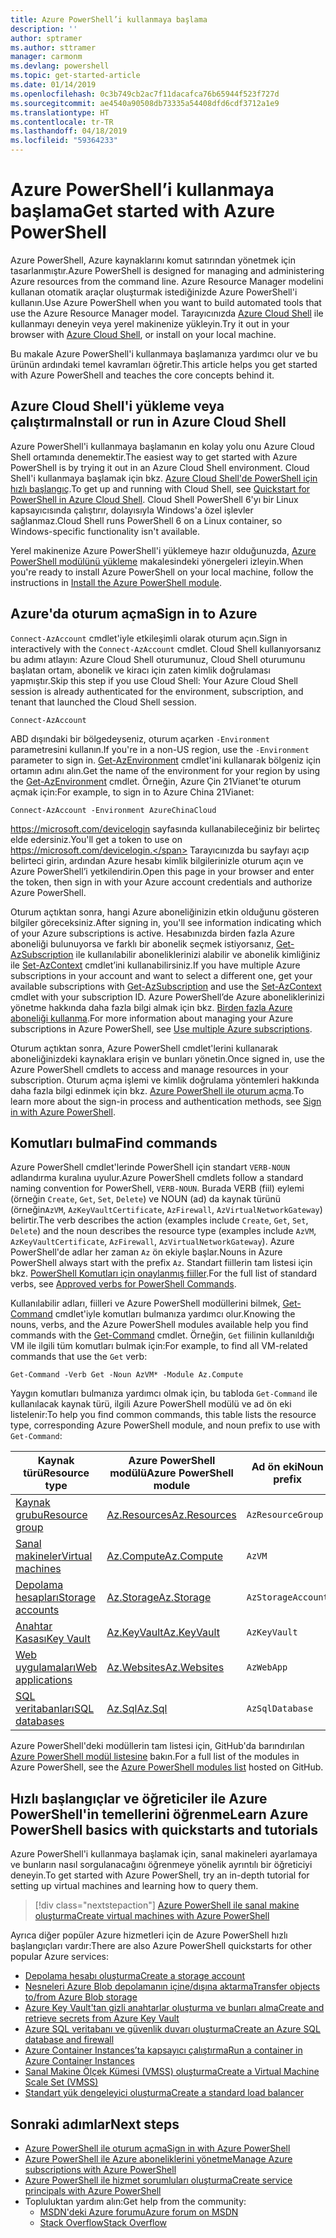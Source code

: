 ```yaml
---
title: Azure PowerShell’i kullanmaya başlama
description: ''
author: sptramer
ms.author: sttramer
manager: carmonm
ms.devlang: powershell
ms.topic: get-started-article
ms.date: 01/14/2019
ms.openlocfilehash: 0c3b749cb2ac7f11dacafca76b65944f523f727d
ms.sourcegitcommit: ae4540a90508db73335a54408dfd6cdf3712a1e9
ms.translationtype: HT
ms.contentlocale: tr-TR
ms.lasthandoff: 04/18/2019
ms.locfileid: "59364233"
---
```

# <a name="get-started-with-azure-powershell"></a><span data-ttu-id="a9e8b-102">Azure PowerShell’i kullanmaya başlama</span><span class="sxs-lookup"><span data-stu-id="a9e8b-102">Get started with Azure PowerShell</span></span>

<span data-ttu-id="a9e8b-103">Azure PowerShell, Azure kaynaklarını komut satırından yönetmek için tasarlanmıştır.</span><span class="sxs-lookup"><span data-stu-id="a9e8b-103">Azure PowerShell is designed for managing and administering Azure resources from the command line.</span></span> <span data-ttu-id="a9e8b-104">Azure Resource Manager modelini kullanan otomatik araçlar oluşturmak istediğinizde Azure PowerShell'i kullanın.</span><span class="sxs-lookup"><span data-stu-id="a9e8b-104">Use Azure PowerShell when you want to build automated tools that use the Azure Resource Manager model.</span></span>
<span data-ttu-id="a9e8b-105">Tarayıcınızda [Azure Cloud Shell](/azure/cloud-shell/overview) ile kullanmayı deneyin veya yerel makinenize yükleyin.</span><span class="sxs-lookup"><span data-stu-id="a9e8b-105">Try it out in your browser with [Azure Cloud Shell](/azure/cloud-shell/overview), or install on your local machine.</span></span>

<span data-ttu-id="a9e8b-106">Bu makale Azure PowerShell'i kullanmaya başlamanıza yardımcı olur ve bu ürünün ardındaki temel kavramları öğretir.</span><span class="sxs-lookup"><span data-stu-id="a9e8b-106">This article helps you get started with Azure PowerShell and teaches the core concepts behind it.</span></span>

## <a name="install-or-run-in-azure-cloud-shell"></a><span data-ttu-id="a9e8b-107">Azure Cloud Shell'i yükleme veya çalıştırma</span><span class="sxs-lookup"><span data-stu-id="a9e8b-107">Install or run in Azure Cloud Shell</span></span>

<span data-ttu-id="a9e8b-108">Azure PowerShell'i kullanmaya başlamanın en kolay yolu onu Azure Cloud Shell ortamında denemektir.</span><span class="sxs-lookup"><span data-stu-id="a9e8b-108">The easiest way to get started with Azure PowerShell is by trying it out in an Azure Cloud Shell environment.</span></span>
<span data-ttu-id="a9e8b-109">Cloud Shell'i kullanmaya başlamak için bkz. [Azure Cloud Shell'de PowerShell için hızlı başlangıç](/azure/cloud-shell/quickstart-powershell).</span><span class="sxs-lookup"><span data-stu-id="a9e8b-109">To get up and running with Cloud Shell, see [Quickstart for PowerShell in Azure Cloud Shell](/azure/cloud-shell/quickstart-powershell).</span></span>
<span data-ttu-id="a9e8b-110">Cloud Shell PowerShell 6'yı bir Linux kapsayıcısında çalıştırır, dolayısıyla Windows'a özel işlevler sağlanmaz.</span><span class="sxs-lookup"><span data-stu-id="a9e8b-110">Cloud Shell runs PowerShell 6 on a Linux container, so Windows-specific functionality isn't available.</span></span>

<span data-ttu-id="a9e8b-111">Yerel makinenize Azure PowerShell'i yüklemeye hazır olduğunuzda, [Azure PowerShell modülünü yükleme](install-az-ps.md) makalesindeki yönergeleri izleyin.</span><span class="sxs-lookup"><span data-stu-id="a9e8b-111">When you're ready to install Azure PowerShell on your local machine, follow the instructions in [Install the Azure PowerShell module](install-az-ps.md).</span></span>

## <a name="sign-in-to-azure"></a><span data-ttu-id="a9e8b-112">Azure'da oturum açma</span><span class="sxs-lookup"><span data-stu-id="a9e8b-112">Sign in to Azure</span></span>

<span data-ttu-id="a9e8b-113">`Connect-AzAccount` cmdlet'iyle etkileşimli olarak oturum açın.</span><span class="sxs-lookup"><span data-stu-id="a9e8b-113">Sign in interactively with the `Connect-AzAccount` cmdlet.</span></span> <span data-ttu-id="a9e8b-114">Cloud Shell kullanıyorsanız bu adımı atlayın: Azure Cloud Shell oturumunuz, Cloud Shell oturumunu başlatan ortam, abonelik ve kiracı için zaten kimlik doğrulaması yapmıştır.</span><span class="sxs-lookup"><span data-stu-id="a9e8b-114">Skip this step if you use Cloud Shell: Your Azure Cloud Shell session is already authenticated for the environment, subscription, and tenant that launched the Cloud Shell session.</span></span>

```azurepowershell-interactive
Connect-AzAccount
```

<span data-ttu-id="a9e8b-115">ABD dışındaki bir bölgedeyseniz, oturum açarken `-Environment` parametresini kullanın.</span><span class="sxs-lookup"><span data-stu-id="a9e8b-115">If you're in a non-US region, use the `-Environment` parameter to sign in.</span></span> <span data-ttu-id="a9e8b-116">[Get-AzEnvironment](/powershell/module/Az.Accounts/Get-AzEnvironment) cmdlet'ini kullanarak bölgeniz için ortamın adını alın.</span><span class="sxs-lookup"><span data-stu-id="a9e8b-116">Get the name of the environment for your region by using the [Get-AzEnvironment](/powershell/module/Az.Accounts/Get-AzEnvironment) cmdlet.</span></span> <span data-ttu-id="a9e8b-117">Örneğin, Azure Çin 21Vianet'te oturum açmak için:</span><span class="sxs-lookup"><span data-stu-id="a9e8b-117">For example, to sign in to Azure China 21Vianet:</span></span>

```azurepowershell-interactive
Connect-AzAccount -Environment AzureChinaCloud
```

<span data-ttu-id="a9e8b-118">https://microsoft.com/devicelogin sayfasında kullanabileceğiniz bir belirteç elde edersiniz.</span><span class="sxs-lookup"><span data-stu-id="a9e8b-118">You'll get a token to use on https://microsoft.com/devicelogin.</span></span> <span data-ttu-id="a9e8b-119">Tarayıcınızda bu sayfayı açıp belirteci girin, ardından Azure hesabı kimlik bilgilerinizle oturum açın ve Azure PowerShell’i yetkilendirin.</span><span class="sxs-lookup"><span data-stu-id="a9e8b-119">Open this page in your browser and enter the token, then sign in with your Azure account credentials and authorize Azure PowerShell.</span></span> 

<span data-ttu-id="a9e8b-120">Oturum açtıktan sonra, hangi Azure aboneliğinizin etkin olduğunu gösteren bilgiler göreceksiniz.</span><span class="sxs-lookup"><span data-stu-id="a9e8b-120">After signing in, you'll see information indicating which of your Azure subscriptions is active.</span></span> <span data-ttu-id="a9e8b-121">Hesabınızda birden fazla Azure aboneliği bulunuyorsa ve farklı bir abonelik seçmek istiyorsanız, [Get-AzSubscription](/powershell/module/az.accounts/get-azsubscription) ile kullanılabilir aboneliklerinizi alabilir ve abonelik kimliğiniz ile [Set-AzContext](/powershell/module/az.accounts/set-azcontext) cmdlet’ini kullanabilirsiniz.</span><span class="sxs-lookup"><span data-stu-id="a9e8b-121">If you have multiple Azure subscriptions in your account and want to select a different one, get your available subscriptions with [Get-AzSubscription](/powershell/module/az.accounts/get-azsubscription) and use the [Set-AzContext](/powershell/module/az.accounts/set-azcontext) cmdlet with your subscription ID.</span></span>
<span data-ttu-id="a9e8b-122">Azure PowerShell’de Azure aboneliklerinizi yönetme hakkında daha fazla bilgi almak için bkz. [Birden fazla Azure aboneliği kullanma](manage-subscriptions-azureps.md).</span><span class="sxs-lookup"><span data-stu-id="a9e8b-122">For more information about managing your Azure subscriptions in Azure PowerShell, see [Use multiple Azure subscriptions](manage-subscriptions-azureps.md).</span></span>

<span data-ttu-id="a9e8b-123">Oturum açtıktan sonra, Azure PowerShell cmdlet'lerini kullanarak aboneliğinizdeki kaynaklara erişin ve bunları yönetin.</span><span class="sxs-lookup"><span data-stu-id="a9e8b-123">Once signed in, use the Azure PowerShell cmdlets to access and manage resources in your subscription.</span></span> <span data-ttu-id="a9e8b-124">Oturum açma işlemi ve kimlik doğrulama yöntemleri hakkında daha fazla bilgi edinmek için bkz. [Azure PowerShell ile oturum açma](authenticate-azureps.md).</span><span class="sxs-lookup"><span data-stu-id="a9e8b-124">To learn more about the sign-in process and authentication methods, see [Sign in with Azure PowerShell](authenticate-azureps.md).</span></span>

## <a name="find-commands"></a><span data-ttu-id="a9e8b-125">Komutları bulma</span><span class="sxs-lookup"><span data-stu-id="a9e8b-125">Find commands</span></span>

<span data-ttu-id="a9e8b-126">Azure PowerShell cmdlet'lerinde PowerShell için standart `VERB-NOUN` adlandırma kuralına uyulur.</span><span class="sxs-lookup"><span data-stu-id="a9e8b-126">Azure PowerShell cmdlets follow a standard naming convention for PowerShell, `VERB-NOUN`.</span></span> <span data-ttu-id="a9e8b-127">Burada VERB (fiil) eylemi (örneğin `Create`, `Get`, `Set`, `Delete`) ve NOUN (ad) da kaynak türünü (örneğin`AzVM`, `AzKeyVaultCertificate`, `AzFirewall`, `AzVirtualNetworkGateway`) belirtir.</span><span class="sxs-lookup"><span data-stu-id="a9e8b-127">The verb describes the action (examples include `Create`, `Get`, `Set`, `Delete`) and the noun describes the resource type (examples include `AzVM`, `AzKeyVaultCertificate`, `AzFirewall`, `AzVirtualNetworkGateway`).</span></span> <span data-ttu-id="a9e8b-128">Azure PowerShell'de adlar her zaman `Az` ön ekiyle başlar.</span><span class="sxs-lookup"><span data-stu-id="a9e8b-128">Nouns in Azure PowerShell always start with the prefix `Az`.</span></span> <span data-ttu-id="a9e8b-129">Standart fiillerin tam listesi için bkz. [PowerShell Komutları için onaylanmış fiiller](/powershell/developer/cmdlet/approved-verbs-for-windows-powershell-commands).</span><span class="sxs-lookup"><span data-stu-id="a9e8b-129">For the full list of standard verbs, see [Approved verbs for PowerShell Commands](/powershell/developer/cmdlet/approved-verbs-for-windows-powershell-commands).</span></span>

<span data-ttu-id="a9e8b-130">Kullanılabilir adları, fiilleri ve Azure PowerShell modüllerini bilmek, [Get-Command](/powershell/module/microsoft.powershell.core/get-command) cmdlet'iyle komutları bulmanıza yardımcı olur.</span><span class="sxs-lookup"><span data-stu-id="a9e8b-130">Knowing the nouns, verbs, and the Azure PowerShell modules available help you find commands with the [Get-Command](/powershell/module/microsoft.powershell.core/get-command) cmdlet.</span></span> <span data-ttu-id="a9e8b-131">Örneğin, `Get` fiilinin kullanıldığı VM ile ilgili tüm komutları bulmak için:</span><span class="sxs-lookup"><span data-stu-id="a9e8b-131">For example, to find all VM-related commands that use the `Get` verb:</span></span>

```powershell-interactive
Get-Command -Verb Get -Noun AzVM* -Module Az.Compute
```

<span data-ttu-id="a9e8b-132">Yaygın komutları bulmanıza yardımcı olmak için, bu tabloda `Get-Command` ile kullanılacak kaynak türü, ilgili Azure PowerShell modülü ve ad ön eki listelenir:</span><span class="sxs-lookup"><span data-stu-id="a9e8b-132">To help you find common commands, this table lists the resource type, corresponding Azure PowerShell module, and noun prefix to use with `Get-Command`:</span></span>

| <span data-ttu-id="a9e8b-133">Kaynak türü</span><span class="sxs-lookup"><span data-stu-id="a9e8b-133">Resource type</span></span> | <span data-ttu-id="a9e8b-134">Azure PowerShell modülü</span><span class="sxs-lookup"><span data-stu-id="a9e8b-134">Azure PowerShell module</span></span> | <span data-ttu-id="a9e8b-135">Ad ön eki</span><span class="sxs-lookup"><span data-stu-id="a9e8b-135">Noun prefix</span></span> |
|---------------|-------------------------|----------------|
| [<span data-ttu-id="a9e8b-136">Kaynak grubu</span><span class="sxs-lookup"><span data-stu-id="a9e8b-136">Resource group</span></span>](/azure/azure-resource-manager/resource-group-overview) | [<span data-ttu-id="a9e8b-137">Az.Resources</span><span class="sxs-lookup"><span data-stu-id="a9e8b-137">Az.Resources</span></span>](/powershell/module/az.resources#resources) | `AzResourceGroup` |
| [<span data-ttu-id="a9e8b-138">Sanal makineler</span><span class="sxs-lookup"><span data-stu-id="a9e8b-138">Virtual machines</span></span>](/azure/virtual-machines) | [<span data-ttu-id="a9e8b-139">Az.Compute</span><span class="sxs-lookup"><span data-stu-id="a9e8b-139">Az.Compute</span></span>](/powershell/module/az.compute#virtual_machines) | `AzVM` |
| [<span data-ttu-id="a9e8b-140">Depolama hesapları</span><span class="sxs-lookup"><span data-stu-id="a9e8b-140">Storage accounts</span></span>](/azure/storage/common/storage-introduction) | [<span data-ttu-id="a9e8b-141">Az.Storage</span><span class="sxs-lookup"><span data-stu-id="a9e8b-141">Az.Storage</span></span>](/powershell/module/az.storage/) | `AzStorageAccount` |
| [<span data-ttu-id="a9e8b-142">Anahtar Kasası</span><span class="sxs-lookup"><span data-stu-id="a9e8b-142">Key Vault</span></span>](/azure/key-vault/key-vault-whatis) | [<span data-ttu-id="a9e8b-143">Az.KeyVault</span><span class="sxs-lookup"><span data-stu-id="a9e8b-143">Az.KeyVault</span></span>](/powershell/module/az.keyvault) | `AzKeyVault` |
| [<span data-ttu-id="a9e8b-144">Web uygulamaları</span><span class="sxs-lookup"><span data-stu-id="a9e8b-144">Web applications</span></span>](/azure/app-service) | [<span data-ttu-id="a9e8b-145">Az.Websites</span><span class="sxs-lookup"><span data-stu-id="a9e8b-145">Az.Websites</span></span>](/powershell/module/az.websites) | `AzWebApp` |
| [<span data-ttu-id="a9e8b-146">SQL veritabanları</span><span class="sxs-lookup"><span data-stu-id="a9e8b-146">SQL databases</span></span>](/azure/sql-database) | [<span data-ttu-id="a9e8b-147">Az.Sql</span><span class="sxs-lookup"><span data-stu-id="a9e8b-147">Az.Sql</span></span>](/powershell/module/az.sql) | `AzSqlDatabase` |

<span data-ttu-id="a9e8b-148">Azure PowerShell'deki modüllerin tam listesi için, GitHub'da barındırılan [Azure PowerShell modül listesine](https://github.com/Azure/azure-powershell/blob/master/documentation/azure-powershell-modules.md) bakın.</span><span class="sxs-lookup"><span data-stu-id="a9e8b-148">For a full list of the modules in Azure PowerShell, see the [Azure PowerShell modules list](https://github.com/Azure/azure-powershell/blob/master/documentation/azure-powershell-modules.md) hosted on GitHub.</span></span>

## <a name="learn-azure-powershell-basics-with-quickstarts-and-tutorials"></a><span data-ttu-id="a9e8b-149">Hızlı başlangıçlar ve öğreticiler ile Azure PowerShell'in temellerini öğrenme</span><span class="sxs-lookup"><span data-stu-id="a9e8b-149">Learn Azure PowerShell basics with quickstarts and tutorials</span></span>

<span data-ttu-id="a9e8b-150">Azure PowerShell'i kullanmaya başlamak için, sanal makineleri ayarlamaya ve bunların nasıl sorgulanacağını öğrenmeye yönelik ayrıntılı bir öğreticiyi deneyin.</span><span class="sxs-lookup"><span data-stu-id="a9e8b-150">To get started with Azure PowerShell, try an in-depth tutorial for setting up virtual machines and learning how to query them.</span></span>

> [!div class="nextstepaction"]
> [<span data-ttu-id="a9e8b-151">Azure PowerShell ile sanal makine oluşturma</span><span class="sxs-lookup"><span data-stu-id="a9e8b-151">Create virtual machines with Azure PowerShell</span></span>](azureps-vm-tutorial.yml)

<span data-ttu-id="a9e8b-152">Ayrıca diğer popüler Azure hizmetleri için de Azure PowerShell hızlı başlangıçları vardır:</span><span class="sxs-lookup"><span data-stu-id="a9e8b-152">There are also Azure PowerShell quickstarts for other popular Azure services:</span></span>

* [<span data-ttu-id="a9e8b-153">Depolama hesabı oluşturma</span><span class="sxs-lookup"><span data-stu-id="a9e8b-153">Create a storage account</span></span>](/azure/storage/common/storage-quickstart-create-account?tabs=azure-powershell)
* [<span data-ttu-id="a9e8b-154">Nesneleri Azure Blob depolamanın içine/dışına aktarma</span><span class="sxs-lookup"><span data-stu-id="a9e8b-154">Transfer objects to/from Azure Blob storage</span></span>](/azure/storage/blobs/storage-quickstart-blobs-powershell)
* [<span data-ttu-id="a9e8b-155">Azure Key Vault'tan gizli anahtarlar oluşturma ve bunları alma</span><span class="sxs-lookup"><span data-stu-id="a9e8b-155">Create and retrieve secrets from Azure Key Vault</span></span>](/azure/key-vault/quick-create-powershell)
* [<span data-ttu-id="a9e8b-156">Azure SQL veritabanı ve güvenlik duvarı oluşturma</span><span class="sxs-lookup"><span data-stu-id="a9e8b-156">Create an Azure SQL database and firewall</span></span>](/azure/sql-database/scripts/sql-database-create-and-configure-database-powershell)
* [<span data-ttu-id="a9e8b-157">Azure Container Instances’ta kapsayıcı çalıştırma</span><span class="sxs-lookup"><span data-stu-id="a9e8b-157">Run a container in Azure Container Instances</span></span>](/azure/container-instances/container-instances-quickstart-powershell)
* [<span data-ttu-id="a9e8b-158">Sanal Makine Ölçek Kümesi (VMSS) oluşturma</span><span class="sxs-lookup"><span data-stu-id="a9e8b-158">Create a Virtual Machine Scale Set (VMSS)</span></span>](/azure/virtual-machine-scale-sets/quick-create-powershell)
* [<span data-ttu-id="a9e8b-159">Standart yük dengeleyici oluşturma</span><span class="sxs-lookup"><span data-stu-id="a9e8b-159">Create a standard load balancer</span></span>](/azure/load-balancer/quickstart-create-standard-load-balancer-powershell)

## <a name="next-steps"></a><span data-ttu-id="a9e8b-160">Sonraki adımlar</span><span class="sxs-lookup"><span data-stu-id="a9e8b-160">Next steps</span></span>

* [<span data-ttu-id="a9e8b-161">Azure PowerShell ile oturum açma</span><span class="sxs-lookup"><span data-stu-id="a9e8b-161">Sign in with Azure PowerShell</span></span>](authenticate-azureps.md)
* [<span data-ttu-id="a9e8b-162">Azure PowerShell ile Azure aboneliklerini yönetme</span><span class="sxs-lookup"><span data-stu-id="a9e8b-162">Manage Azure subscriptions with Azure PowerShell</span></span>](manage-subscriptions-azureps.md)
* [<span data-ttu-id="a9e8b-163">Azure PowerShell ile hizmet sorumluları oluşturma</span><span class="sxs-lookup"><span data-stu-id="a9e8b-163">Create service principals with Azure PowerShell</span></span>](create-azure-service-principal-azureps.md)
* <span data-ttu-id="a9e8b-164">Topluluktan yardım alın:</span><span class="sxs-lookup"><span data-stu-id="a9e8b-164">Get help from the community:</span></span>
  * [<span data-ttu-id="a9e8b-165">MSDN'deki Azure forumu</span><span class="sxs-lookup"><span data-stu-id="a9e8b-165">Azure forum on MSDN</span></span>](http://go.microsoft.com/fwlink/p/?LinkId=320212)
  * [<span data-ttu-id="a9e8b-166">Stack Overflow</span><span class="sxs-lookup"><span data-stu-id="a9e8b-166">Stack Overflow</span></span>](http://go.microsoft.com/fwlink/?LinkId=320213)
